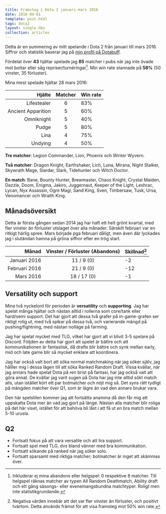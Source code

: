 ```yaml
---
title: Framsteg i Dota 2 januari-mars 2016
date: 2016-04-01
template: post.html
tags: dota2
layout: single.hbs
collection: articles
---
```

Detta är en summering av mitt spelande i Dota 2 från januari till mars 2016. Siffror och statistik baserar jag på [min profil på Dotabuff][1].

Fördelat över **43** hjältar spelade jag **85** matcher i pubs när jag inte övade mot bottar eller såg repriser/turnéringar[^1]. Min win rate stannade på **58%** (50 vinster, 35 förluster).

Mina mest spelade hjältar 28 mars 2016:

| Hjälte                       | Matcher | Win rate |
| ---------------------------: | :-----: | :------- |
| Lifestealer                  | 6       |      83% |
| Ancient Apparition           | 5       |      60% |
| Omniknight                   | 5       |      40% |
| Pudge                        | 5       |      80% |
| Lina                         | 4       |      75% |
| Undying                      | 4       |      50% |


**Tre matcher**: Legion Commander, Lion, Phoenix och Winter Wyvern.

**Två matcher**: Dragon Knight, Earthshaker, Lich, Luna, Mirana, Night Stalker, Skywrath Mage, Slardar, Slark, Tidehunter och Witch Doctor.

**En match**: Bane, Bounty Hunter, Brewmaster, Chaos Knight, Crystal Maiden, Dazzle, Doom, Enigma, Jakiro, Juggernaut, Keeper of the Light, Leshrac, Lycan, Nyx Assassin, Ogre Magi, Sand King, Sven, Timbersaw, Tusk, Ursa, Venomancer och Wraith King.

## Månadsöversikt

Detta är första gången sedan 2014 jag har haft ett helt grönt kvartal, med fler vinster än förluster utslaget över alla månader. Särskilt februari var en ritkigt härlig spree. Mars började pga februari dåligt, men även där lyckades jag i slutändan hamna på gröna siffror efter en trög start.

| Månad                    | Vinster / Förluster (Abandons)    | Skillnad[^2] |
| -----------------------: | :-------------------------------: | :----------- |
| Januari 2016             |       11 / 9                  (0) |           -2 |
| Februari 2016            |       21 / 9                  (0) |          -12 |
| Mars 2016                |       18 / 17                 (0) |           -1 |

## Versatility och support

Mina två nyckelord för perioden är **versatility** och **supporting**. Jag har spelat många hjältar och nästan alltid i rollerna som core/tank eller hard/semi support. Det har gjort att dessa två grafer på in-game-grafen ser riktigt rolig ut, med två spikar på dessa två, och varierande mängd på pushing/fightning, med nästan nolläge på farming.

Jag har spelat mycket med TLG, vilket har gjort att vi blivit 3-5 spelare på Discord. Följden av detta har gjort att spelet är bättre och att kommunikationen är fantastisk, då drafts blir bättre och synk mellan early, mid och late game blir så mycket enklare att koordinera.

Jag har också valt bort att söka normal matchmaking när jag söker själv, jag hålller mig i dessa lägen till att söka Ranked Random Draft. Vissa kvällar, när jag annars hade spelat Dota på ren brist på fantasi, har jag också valt att göra annat. De kvällar jag varit sugen på Dota har jag inte alltid sökt match alls, utan istället kört ett par botmatcher och nöjt mig så. Det syns rätt tydligt på mängden matcher över Q1, som är lägre än vad den annars brukar vara.

Den här spelstilen kommer jag att fortsätta anamma då den får mig att uppskatta Dota mer än vad jag gjort på länge. Nästan alla matcher blir roliga på det här viset, istället för att behöva bli låst i att få ut en bra match mellan 5-10 urusla.

## Q2

 * Fortsatt fokus på att vara versatile och att lira support.
 * Fortsatt spel med TLG, dvs bland vänner med bra kommunikation.
 * Fortsatt sökande på ranked när jag söker solo.
 * Fortsatt sparsamt med riktiga matcher; botmatcher är inget att skämmas över. 

[^1]: Inkluderar ej mina abandons eller helgspel: 0 respektive 8 matcher. Till helgspel räknas matcher av typen All Random Deathmatch, Ability draft och ett gäng säsongs- eller evenemangsbundna matchtyper. Roligt men inte statistikgrundande.
[^2]: Negativa värden innebär att det var fler vinster än förluster, och positivt tvärtom. Detta används främst för att visa framsteg mot 50% win rate.

[1]: http://dotabuff.com/players/42850321